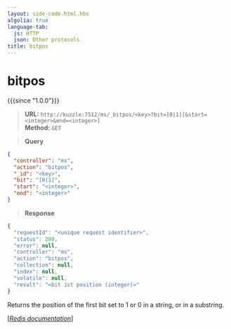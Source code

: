 ```yaml
---
layout: side-code.html.hbs
algolia: true
language-tab:
  js: HTTP
  json: Other protocols
title: bitpos
---
```


# bitpos

{{{since "1.0.0"}}}



<blockquote class="js">
<p>
<b>URL:</b> <code>http://kuzzle:7512/ms/_bitpos/&lt;key&gt;?bit=[0|1][&start=&lt;integer&gt;&end=&lt;integer&gt;]</code>  
<br><b>Method:</b> <code>GET</code>
</p>
</blockquote>

<blockquote class="json">
<p>
<b>Query</b>
</p>
</blockquote>


```json
{
  "controller": "ms",
  "action": "bitpos",
  "_id": "<key>",
  "bit": "[0|1]",
  "start": "<integer>",
  "end": "<integer>"
}
```

>**Response**

```javascript
{
  "requestId": "<unique request identifier>",
  "status": 200,
  "error": null,
  "controller": "ms",
  "action": "bitpos",
  "collection": null,
  "index": null,
  "volatile": null,
  "result": "<bit 1st position (integer)>"
}
```

Returns the position of the first bit set to 1 or 0 in a string, or in a substring.

[[_Redis documentation_]](https://redis.io/commands/bitpos)
